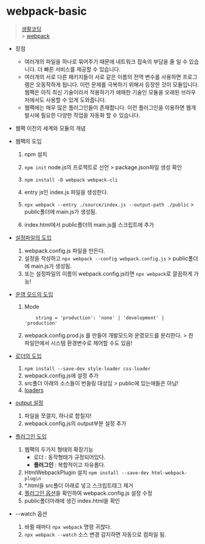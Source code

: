# webpack-basic

> [생활코딩](https://opentutorials.org/module/4566) <br/> > [webpack](https://webpack.js.org/)

- 장점

  - 여러개의 파일을 하나로 묶어주기 때문에 네트워크 접속의 부담을 줄 일 수 있습니다. 더 빠른 서비스를 제공할 수 있습니다.
  - 여러개의 서로 다른 패키지들이 서로 같은 이름의 전역 변수를 사용하면 프로그램은 오동작하게 됩니다. 이런 문제를 극복하기 위해서 등장한 것이 모듈입니다. 웹팩은 아직 최신 기술이라서 적용하기가 애매한 기술인 모듈을 오래된 브라우저에서도 사용할 수 있게 도와줍니다.
  - 웹팩에는 매우 많은 플러그인들이 존재합니다. 이런 플러그인을 이용하면 웹개발시에 필요한 다양한 작업을 자동화 할 수 있습니다.

- 웹팩 이전의 세계와 모듈의 개념

- 웹팩의 도입

  1. npm 설치
  2. `npm init` node.js의 프로젝트로 선언 > package.json파일 생성 확인
  3. `npm install -D webpack webpack-cli`

  4. entry js인 index.js 파일을 생성한다.
  5. `npx webpack --entry ./source/index.js --output-path ./public` > public폴더에 main.js가 생성됨.
  6. index.html에서 public폴더의 main.js를 스크립트에 추가

- [설정파일의 도입](https://webpack.js.org/configuration/)

  1. webpack.config.js 파일을 만든다.
  2. 설정을 작성하고 `npx webpack --config webpack.config.js` > public폴더에 main.js가 생성됨.
  3. 또는 설정파일의 이름이 webpack.config.js라면 `npx webpack`로 깔끔하게 가능!

- [운영 모드의 도입](https://webpack.js.org/configuration/mode/)

  1. Mode
     ```
         string = 'production': 'none' | 'development' | 'production'
     ```
  2. webpack.config.prod.js 를 만들어 개발모드와 운영모드를 분리한다. > 한 파일안에서 시스템 환경변수로 제어할 수도 있음!

- [로더의 도입](https://webpack.js.org/guides/asset-management/)

  1. `npm install --save-dev style-loader css-loader`
  2. webpack.config.js에 설정 추가
  3. src폴더 아래의 소스들이 번들링 대상임 > public에 있는애들은 아님!
  4. [loaders](https://webpack.js.org/loaders/)

- [output 설정](https://webpack.js.org/configuration/output/)

  1. 파일을 쪼갤지, 하나로 합칠지!
  2. webpack.config.js의 output부분 설정 추가

- [플러그인 도입](https://webpack.js.org/plugins/)

  1. 웹팩의 두가지 형태의 확장기능
     - 로더 : 동작형태가 규정되어있다.
     - **플러그인** : 복합적이고 자유롭다.
  2. HtmlWebpackPlugin 설치 `npm install --save-dev html-webpack-plugin`
  3. \*.html을 src폴더 아래로 넣고 스크립트태그 제거
  4. [플러그인 옵션](https://github.com/jantimon/html-webpack-plugin#options)을 확인하여 webpack.config.js 설정 수정
  5. public폴더아래에 생긴 index.html을 확인

- --watch 옵션
  1. 바뀔 때마다 `npx webpack` 명령 귀찮다.
  2. `npx webpack --watch` 소스 변경 감지하면 자동으로 컴파일 됨.
